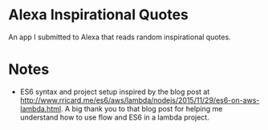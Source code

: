 Alexa Inspirational Quotes
==========================

An app I submitted to Alexa that reads random inspirational quotes.

# Notes

* ES6 syntax and project setup inspired by the blog post at http://www.rricard.me/es6/aws/lambda/nodejs/2015/11/29/es6-on-aws-lambda.html. A big thank you to that blog post for helping me understand how to use flow and ES6 in a lambda project.
